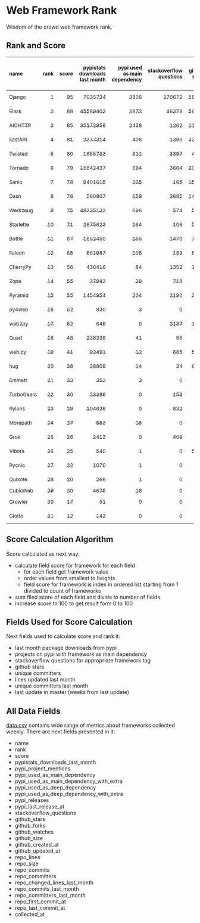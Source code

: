 # Web Framework Rank
Wisdom of the crowd web framework rank.

## Rank and Score
<sub>name</sub> | <sub>rank</sub> | <sub>score</sub> | <sub>pypistats downloads last month</sub> | <sub>pypi used as main dependency</sub> | <sub>stackoverflow questions</sub> | <sub>github stars</sub> | <sub>repo unique committers</sub> | <sub>repo changed lines last month</sub> | <sub>repo unique committers last month</sub> | <sub>repo last commit</sub>
:--- | ---: | ---: | ---: | ---: | ---: | ---: | ---: | ---: | ---: | ---:
[<sub>Django</sub>](https://github.com/django/django "first commit: 2005-07-13") | [<sub>1</sub>](# "  +0 last week") | [<sub>95</sub>](# "  +1 last week") | [<sub>7035734</sub>](# "  #6 in pypistats downloads last month -2.57% last week") | [<sub>3806</sub>](# "  #1 in pypi used as main dependency +0.29% last week") | [<sub>270672</sub>](# "  #1 in stackoverflow questions +0.11% last week") | [<sub>58559</sub>](# "  #1 in github stars +0.18% last week") | [<sub>2529</sub>](# "  #1 in repo unique committers +0.12% last week") | [<sub>7321</sub>](# "  #4 in repo changed lines last month +26.42% last week") | [<sub>44</sub>](# "  #1 in repo unique committers last month +18.92% last week") | [<sub>2021-07-16</sub>](# "▼ #3 in repo last commit 1 week ago")
[<sub>Flask</sub>](https://github.com/pallets/flask "first commit: 2010-04-06; uses: Werkzeug") | [<sub>2</sub>](# "  +0 last week") | [<sub>88</sub>](# "  -2 last week") | [<sub>45589403</sub>](# "  #2 in pypistats downloads last month +15.96% last week") | [<sub>2872</sub>](# "  #2 in pypi used as main dependency +0.6% last week") | [<sub>46378</sub>](# "  #2 in stackoverflow questions -0.03% last week") | [<sub>56036</sub>](# "  #2 in github stars +0.08% last week") | [<sub>743</sub>](# "  #2 in repo unique committers +0.0% last week") | [<sub>409</sub>](# "  #11 in repo changed lines last month -7.05% last week") | [<sub>7</sub>](# "▼ #5 in repo unique committers last month -12.5% last week") | [<sub>2021-07-06</sub>](# "▼ #8 in repo last commit 2 weeks ago")
[<sub>AIOHTTP</sub>](https://github.com/aio-libs/aiohttp "first commit: 2013-10-01") | [<sub>3</sub>](# "  +0 last week") | [<sub>85</sub>](# "  +2 last week") | [<sub>35172956</sub>](# "  #3 in pypistats downloads last month +11.68% last week") | [<sub>2438</sub>](# "  #3 in pypi used as main dependency +0.95% last week") | [<sub>1262</sub>](# "  #11 in stackoverflow questions -0.08% last week") | [<sub>11428</sub>](# "  #7 in github stars +0.21% last week") | [<sub>613</sub>](# "  #3 in repo unique committers +0.16% last week") | [<sub>470</sub>](# "▼ #10 in repo changed lines last month -68.52% last week") | [<sub>8</sub>](# "▲ #4 in repo unique committers last month +14.29% last week") | [<sub>2021-07-16</sub>](# "▼ #3 in repo last commit 1 week ago")
[<sub>FastAPI</sub>](https://github.com/tiangolo/fastapi "first commit: 2018-12-05; uses: Starlette") | [<sub>4</sub>](# "  +0 last week") | [<sub>81</sub>](# "  -2 last week") | [<sub>2377314</sub>](# "  #8 in pypistats downloads last month +0.22% last week") | [<sub>406</sub>](# "  #6 in pypi used as main dependency +0.5% last week") | [<sub>1396</sub>](# "  #9 in stackoverflow questions +2.57% last week") | [<sub>33701</sub>](# "  #3 in github stars +1.19% last week") | [<sub>240</sub>](# "  #10 in repo unique committers +0.0% last week") | [<sub>4870</sub>](# "▼ #6 in repo changed lines last month +0.0% last week") | [<sub>15</sub>](# "  #2 in repo unique committers last month +0.0% last week") | [<sub>2021-07-05</sub>](# "▼ #8 in repo last commit 2 weeks ago")
[<sub>Twisted</sub>](https://github.com/twisted/twisted "first commit: 2001-07-09") | [<sub>5</sub>](# "▲ +1 last week") | [<sub>80</sub>](# "▲ +1 last week") | [<sub>1655733</sub>](# "▲ #9 in pypistats downloads last month -0.75% last week") | [<sub>311</sub>](# "  #7 in pypi used as main dependency +0.32% last week") | [<sub>3397</sub>](# "  #4 in stackoverflow questions +0.0% last week") | [<sub>4297</sub>](# "  #15 in github stars +0.05% last week") | [<sub>263</sub>](# "  #9 in repo unique committers +0.38% last week") | [<sub>5401</sub>](# "▲ #5 in repo changed lines last month +31.41% last week") | [<sub>5</sub>](# "  #8 in repo unique committers last month +25.0% last week") | [<sub>2021-07-17</sub>](# "  #1 in repo last commit 1 week ago")
[<sub>Tornado</sub>](https://github.com/tornadoweb/tornado "first commit: 2009-09-09") | [<sub>6</sub>](# "▼ -1 last week") | [<sub>79</sub>](# "▼ +0 last week") | [<sub>15842437</sub>](# "  #4 in pypistats downloads last month +2.53% last week") | [<sub>694</sub>](# "  #5 in pypi used as main dependency +0.43% last week") | [<sub>3664</sub>](# "  #3 in stackoverflow questions +0.03% last week") | [<sub>20093</sub>](# "  #4 in github stars +0.06% last week") | [<sub>427</sub>](# "  #5 in repo unique committers +0.0% last week") | [<sub>34</sub>](# "▲ #14 in repo changed lines last month +0.0% last week") | [<sub>2</sub>](# "▲ #12 in repo unique committers last month +0.0% last week") | [<sub>2021-07-09</sub>](# "▼ #8 in repo last commit 2 weeks ago")
[<sub>Sanic</sub>](https://github.com/sanic-org/sanic "first commit: 2016-05-26") | [<sub>7</sub>](# "  +0 last week") | [<sub>78</sub>](# "  +1 last week") | [<sub>9401615</sub>](# "  #5 in pypistats downloads last month +13.11% last week") | [<sub>225</sub>](# "  #8 in pypi used as main dependency +2.27% last week") | [<sub>165</sub>](# "  #18 in stackoverflow questions -1.2% last week") | [<sub>15140</sub>](# "  #5 in github stars +0.19% last week") | [<sub>327</sub>](# "  #7 in repo unique committers +0.62% last week") | [<sub>1557</sub>](# "  #8 in repo changed lines last month +2.23% last week") | [<sub>6</sub>](# "  #7 in repo unique committers last month +0.0% last week") | [<sub>2021-07-13</sub>](# "▼ #3 in repo last commit 1 week ago")
[<sub>Dash</sub>](https://github.com/plotly/dash "first commit: 2015-04-10") | [<sub>8</sub>](# "▲ +1 last week") | [<sub>76</sub>](# "▲ +2 last week") | [<sub>560807</sub>](# "  #13 in pypistats downloads last month +1.35% last week") | [<sub>159</sub>](# "  #11 in pypi used as main dependency +3.25% last week") | [<sub>2685</sub>](# "  #5 in stackoverflow questions +0.56% last week") | [<sub>14841</sub>](# "  #6 in github stars +0.09% last week") | [<sub>94</sub>](# "  #17 in repo unique committers +0.0% last week") | [<sub>97002</sub>](# "  #1 in repo changed lines last month -0.01% last week") | [<sub>3</sub>](# "  #9 in repo unique committers last month +0.0% last week") | [<sub>2021-07-13</sub>](# "▼ #3 in repo last commit 1 week ago")
[<sub>Werkzeug</sub>](https://github.com/pallets/werkzeug "first commit: 2007-05-04; used by: Flask and Quart") | [<sub>9</sub>](# "▼ -1 last week") | [<sub>75</sub>](# "▼ -1 last week") | [<sub>48335132</sub>](# "  #1 in pypistats downloads last month +15.75% last week") | [<sub>696</sub>](# "  #4 in pypi used as main dependency +0.43% last week") | [<sub>574</sub>](# "  #15 in stackoverflow questions +0.35% last week") | [<sub>5772</sub>](# "▼ #12 in github stars +0.05% last week") | [<sub>428</sub>](# "  #4 in repo unique committers +0.0% last week") | [<sub>80</sub>](# "▲ #13 in repo changed lines last month +0.0% last week") | [<sub>3</sub>](# "  #9 in repo unique committers last month +0.0% last week") | [<sub>2021-07-06</sub>](# "▼ #8 in repo last commit 2 weeks ago")
[<sub>Starlette</sub>](https://github.com/encode/starlette "first commit: 2018-06-25; used by: FastAPI") | [<sub>10</sub>](# "  +0 last week") | [<sub>71</sub>](# "  +0 last week") | [<sub>2675623</sub>](# "  #7 in pypistats downloads last month +1.48% last week") | [<sub>164</sub>](# "  #10 in pypi used as main dependency +0.61% last week") | [<sub>106</sub>](# "  #20 in stackoverflow questions +0.0% last week") | [<sub>5791</sub>](# "▲ #11 in github stars +0.56% last week") | [<sub>167</sub>](# "  #14 in repo unique committers +0.6% last week") | [<sub>2135</sub>](# "  #7 in repo changed lines last month -0.7% last week") | [<sub>7</sub>](# "▼ #5 in repo unique committers last month -22.22% last week") | [<sub>2021-07-16</sub>](# "▼ #3 in repo last commit 1 week ago")
[<sub>Bottle</sub>](https://github.com/bottlepy/bottle "first commit: 2009-06-30") | [<sub>11</sub>](# "  +0 last week") | [<sub>67</sub>](# "  +0 last week") | [<sub>1652450</sub>](# "▼ #10 in pypistats downloads last month -3.19% last week") | [<sub>155</sub>](# "▼ #12 in pypi used as main dependency +0.65% last week") | [<sub>1470</sub>](# "  #8 in stackoverflow questions +0.0% last week") | [<sub>7300</sub>](# "  #9 in github stars +0.03% last week") | [<sub>221</sub>](# "  #11 in repo unique committers +0.0% last week") | [<sub>10</sub>](# "▲ #17 in repo changed lines last month +0.0% last week") | [<sub>2</sub>](# "▲ #12 in repo unique committers last month +0.0% last week") | [<sub>2021-07-07</sub>](# "▼ #8 in repo last commit 2 weeks ago")
[<sub>Falcon</sub>](https://github.com/falconry/falcon "first commit: 2012-12-06; used by: hug") | [<sub>12</sub>](# "  +0 last week") | [<sub>65</sub>](# "  +1 last week") | [<sub>561987</sub>](# "  #12 in pypistats downloads last month -0.44% last week") | [<sub>108</sub>](# "  #13 in pypi used as main dependency +0.93% last week") | [<sub>183</sub>](# "  #17 in stackoverflow questions +0.0% last week") | [<sub>8482</sub>](# "  #8 in github stars +0.15% last week") | [<sub>179</sub>](# "  #12 in repo unique committers +0.0% last week") | [<sub>9892</sub>](# "  #3 in repo changed lines last month +0.0% last week") | [<sub>2</sub>](# "▲ #12 in repo unique committers last month +0.0% last week") | [<sub>2021-06-26</sub>](# "  #15 in repo last commit 4 weeks ago")
[<sub>CherryPy</sub>](https://github.com/cherrypy/cherrypy "first commit: 2004-11-20") | [<sub>13</sub>](# "  +0 last week") | [<sub>56</sub>](# "  -2 last week") | [<sub>436416</sub>](# "  #14 in pypistats downloads last month +2.69% last week") | [<sub>84</sub>](# "  #14 in pypi used as main dependency +0.0% last week") | [<sub>1352</sub>](# "  #10 in stackoverflow questions +0.0% last week") | [<sub>1421</sub>](# "  #18 in github stars +0.35% last week") | [<sub>141</sub>](# "  #15 in repo unique committers +0.0% last week") | [<sub>9</sub>](# "  #18 in repo changed lines last month -52.63% last week") | [<sub>1</sub>](# "▼ #15 in repo unique committers last month -50.0% last week") | [<sub>2021-07-03</sub>](# "▼ #8 in repo last commit 3 weeks ago")
[<sub>Zope</sub>](https://github.com/zopefoundation/Zope "first commit: 1996-06-17") | [<sub>14</sub>](# "  +0 last week") | [<sub>55</sub>](# "  -1 last week") | [<sub>27943</sub>](# "  #19 in pypistats downloads last month -0.36% last week") | [<sub>39</sub>](# "  #16 in pypi used as main dependency +0.0% last week") | [<sub>718</sub>](# "  #14 in stackoverflow questions +0.14% last week") | [<sub>267</sub>](# "  #24 in github stars +0.75% last week") | [<sub>171</sub>](# "  #13 in repo unique committers +0.0% last week") | [<sub>346</sub>](# "  #12 in repo changed lines last month +0.0% last week") | [<sub>3</sub>](# "  #9 in repo unique committers last month +0.0% last week") | [<sub>2021-07-06</sub>](# "▼ #8 in repo last commit 2 weeks ago")
[<sub>Pyramid</sub>](https://github.com/Pylons/pyramid "first commit: 2008-07-04; used by: CubicWeb") | [<sub>15</sub>](# "  +0 last week") | [<sub>55</sub>](# "  +1 last week") | [<sub>1454954</sub>](# "  #11 in pypistats downloads last month +0.2% last week") | [<sub>204</sub>](# "  #9 in pypi used as main dependency +0.49% last week") | [<sub>2190</sub>](# "  #6 in stackoverflow questions +0.0% last week") | [<sub>3576</sub>](# "  #16 in github stars +0.08% last week") | [<sub>354</sub>](# "  #6 in repo unique committers +0.0% last week") | [<sub>0</sub>](# "▲ #19 in repo changed lines last month +100% last week") | [<sub>0</sub>](# "▲ #19 in repo unique committers last month +100% last week") | [<sub>2021-03-15</sub>](# "  #22 in repo last commit 18 weeks ago")
[<sub>py4web</sub>](https://github.com/web2py/py4web "first commit: 2019-03-25") | [<sub>16</sub>](# "▲ +2 last week") | [<sub>52</sub>](# "▲ +3 last week") | [<sub>830</sub>](# "  #24 in pypistats downloads last month -7.88% last week") | [<sub>3</sub>](# "  #21 in pypi used as main dependency +0.0% last week") | [<sub>0</sub>](# "  #23 in stackoverflow questions +100% last week") | [<sub>155</sub>](# "  #27 in github stars +0.0% last week") | [<sub>52</sub>](# "  #20 in repo unique committers +0.0% last week") | [<sub>17691</sub>](# "  #2 in repo changed lines last month +20.18% last week") | [<sub>9</sub>](# "▲ #3 in repo unique committers last month +12.5% last week") | [<sub>2021-07-17</sub>](# "▲ #1 in repo last commit 1 week ago")
[<sub>web2py</sub>](https://github.com/web2py/web2py "first commit: 2011-11-23") | [<sub>17</sub>](# "▼ -1 last week") | [<sub>52</sub>](# "▼ +0 last week") | [<sub>649</sub>](# "▲ #25 in pypistats downloads last month +4.85% last week") | [<sub>0</sub>](# "  #26 in pypi used as main dependency +100% last week") | [<sub>2137</sub>](# "  #7 in stackoverflow questions +0.0% last week") | [<sub>1951</sub>](# "  #17 in github stars -0.05% last week") | [<sub>264</sub>](# "  #8 in repo unique committers +0.0% last week") | [<sub>1330</sub>](# "▲ #9 in repo changed lines last month -0.45% last week") | [<sub>1</sub>](# "▼ #15 in repo unique committers last month -50.0% last week") | [<sub>2021-06-26</sub>](# "  #15 in repo last commit 4 weeks ago")
[<sub>Quart</sub>](https://gitlab.com/pgjones/quart "first commit: 2017-05-14; uses: Werkzeug") | [<sub>18</sub>](# "▼ -1 last week") | [<sub>48</sub>](# "▼ -3 last week") | [<sub>238338</sub>](# "  #15 in pypistats downloads last month +11.88% last week") | [<sub>41</sub>](# "  #15 in pypi used as main dependency +0.0% last week") | [<sub>98</sub>](# "  #21 in stackoverflow questions +0.0% last week") | [<sub>919</sub>](# "  #19 in github stars +0.33% last week") | [<sub>59</sub>](# "  #19 in repo unique committers +0.0% last week") | [<sub>28</sub>](# "▼ #15 in repo changed lines last month -82.93% last week") | [<sub>1</sub>](# "▼ #15 in repo unique committers last month -66.67% last week") | [<sub>2021-06-30</sub>](# "  #15 in repo last commit 3 weeks ago")
[<sub>web.py</sub>](https://github.com/webpy/webpy "first commit: 1970-01-01") | [<sub>19</sub>](# "  +0 last week") | [<sub>41</sub>](# "  +0 last week") | [<sub>92491</sub>](# "  #17 in pypistats downloads last month +2.55% last week") | [<sub>12</sub>](# "  #20 in pypi used as main dependency +0.0% last week") | [<sub>885</sub>](# "  #12 in stackoverflow questions +0.0% last week") | [<sub>5587</sub>](# "  #14 in github stars +0.05% last week") | [<sub>88</sub>](# "  #18 in repo unique committers +0.0% last week") | [<sub>0</sub>](# "▲ #19 in repo changed lines last month +100% last week") | [<sub>0</sub>](# "▲ #19 in repo unique committers last month +100% last week") | [<sub>2021-03-03</sub>](# "  #23 in repo last commit 20 weeks ago")
[<sub>hug</sub>](https://github.com/hugapi/hug "first commit: 2015-07-17; uses: Falcon") | [<sub>20</sub>](# "  +0 last week") | [<sub>38</sub>](# "  +0 last week") | [<sub>28809</sub>](# "  #18 in pypistats downloads last month -4.78% last week") | [<sub>14</sub>](# "  #19 in pypi used as main dependency +0.0% last week") | [<sub>34</sub>](# "  #22 in stackoverflow questions +0.0% last week") | [<sub>6527</sub>](# "  #10 in github stars +0.12% last week") | [<sub>123</sub>](# "  #16 in repo unique committers +0.0% last week") | [<sub>0</sub>](# "▲ #19 in repo changed lines last month +100% last week") | [<sub>0</sub>](# "▲ #19 in repo unique committers last month +100% last week") | [<sub>2020-08-10</sub>](# "  #26 in repo last commit 49 weeks ago")
[<sub>Emmett</sub>](https://github.com/emmett-framework/emmett "first commit: 2014-10-22") | [<sub>21</sub>](# "  +0 last week") | [<sub>33</sub>](# "  +1 last week") | [<sub>353</sub>](# "  #28 in pypistats downloads last month -9.49% last week") | [<sub>3</sub>](# "  #21 in pypi used as main dependency +0.0% last week") | [<sub>0</sub>](# "  #23 in stackoverflow questions +100% last week") | [<sub>668</sub>](# "  #22 in github stars +0.15% last week") | [<sub>21</sub>](# "  #26 in repo unique committers +0.0% last week") | [<sub>25</sub>](# "▲ #16 in repo changed lines last month +0.0% last week") | [<sub>1</sub>](# "▲ #15 in repo unique committers last month +0.0% last week") | [<sub>2021-06-29</sub>](# "  #15 in repo last commit 3 weeks ago")
[<sub>TurboGears</sub>](https://github.com/TurboGears/tg2 "first commit: 2007-06-27") | [<sub>22</sub>](# "  +0 last week") | [<sub>30</sub>](# "  +0 last week") | [<sub>23389</sub>](# "  #20 in pypistats downloads last month -6.88% last week") | [<sub>0</sub>](# "  #26 in pypi used as main dependency +100% last week") | [<sub>153</sub>](# "  #19 in stackoverflow questions +0.0% last week") | [<sub>767</sub>](# "  #20 in github stars -0.13% last week") | [<sub>35</sub>](# "  #23 in repo unique committers +0.0% last week") | [<sub>0</sub>](# "▲ #19 in repo changed lines last month +100% last week") | [<sub>0</sub>](# "▲ #19 in repo unique committers last month +100% last week") | [<sub>2021-05-26</sub>](# "  #20 in repo last commit 8 weeks ago")
[<sub>Pylons</sub>](https://github.com/Pylons/pylons "first commit: 2006-02-18") | [<sub>23</sub>](# "  +0 last week") | [<sub>29</sub>](# "  +0 last week") | [<sub>104638</sub>](# "  #16 in pypistats downloads last month +12.46% last week") | [<sub>0</sub>](# "  #26 in pypi used as main dependency +100% last week") | [<sub>832</sub>](# "  #13 in stackoverflow questions +0.0% last week") | [<sub>212</sub>](# "  #25 in github stars +0.0% last week") | [<sub>36</sub>](# "  #22 in repo unique committers +0.0% last week") | [<sub>0</sub>](# "▲ #19 in repo changed lines last month +100% last week") | [<sub>0</sub>](# "▲ #19 in repo unique committers last month +100% last week") | [<sub>2018-01-12</sub>](# "  #29 in repo last commit 184 weeks ago")
[<sub>Morepath</sub>](https://github.com/morepath/morepath "first commit: 2013-07-17") | [<sub>24</sub>](# "▲ +1 last week") | [<sub>27</sub>](# "▲ +0 last week") | [<sub>553</sub>](# "▼ #26 in pypistats downloads last month -15.05% last week") | [<sub>15</sub>](# "  #18 in pypi used as main dependency +0.0% last week") | [<sub>0</sub>](# "  #23 in stackoverflow questions +100% last week") | [<sub>387</sub>](# "  #23 in github stars +0.0% last week") | [<sub>27</sub>](# "  #24 in repo unique committers +0.0% last week") | [<sub>0</sub>](# "▲ #19 in repo changed lines last month +100% last week") | [<sub>0</sub>](# "▲ #19 in repo unique committers last month +100% last week") | [<sub>2021-04-18</sub>](# "  #21 in repo last commit 13 weeks ago")
[<sub>Grok</sub>](https://github.com/zopefoundation/grok "first commit: 2006-10-14") | [<sub>25</sub>](# "▲ +1 last week") | [<sub>26</sub>](# "▲ +1 last week") | [<sub>2413</sub>](# "  #22 in pypistats downloads last month +10.49% last week") | [<sub>0</sub>](# "  #26 in pypi used as main dependency +100% last week") | [<sub>409</sub>](# "  #16 in stackoverflow questions +0.25% last week") | [<sub>18</sub>](# "  #30 in github stars +0.0% last week") | [<sub>40</sub>](# "  #21 in repo unique committers +0.0% last week") | [<sub>0</sub>](# "▲ #19 in repo changed lines last month +100% last week") | [<sub>0</sub>](# "▲ #19 in repo unique committers last month +100% last week") | [<sub>2020-09-02</sub>](# "  #25 in repo last commit 46 weeks ago")
[<sub>Vibora</sub>](https://github.com/vibora-io/vibora "first commit: 2018-06-13") | [<sub>26</sub>](# "▲ +1 last week") | [<sub>25</sub>](# "▲ +0 last week") | [<sub>540</sub>](# "  #27 in pypistats downloads last month +0.37% last week") | [<sub>1</sub>](# "  #23 in pypi used as main dependency +0.0% last week") | [<sub>0</sub>](# "  #23 in stackoverflow questions +100% last week") | [<sub>5720</sub>](# "  #13 in github stars +0.02% last week") | [<sub>27</sub>](# "  #24 in repo unique committers +0.0% last week") | [<sub>0</sub>](# "▲ #19 in repo changed lines last month +100% last week") | [<sub>0</sub>](# "▲ #19 in repo unique committers last month +100% last week") | [<sub>2019-02-11</sub>](# "  #28 in repo last commit 127 weeks ago")
[<sub>Pycnic</sub>](https://github.com/nullism/pycnic "first commit: 2015-11-04") | [<sub>27</sub>](# "▲ +1 last week") | [<sub>22</sub>](# "▲ +0 last week") | [<sub>1070</sub>](# "  #23 in pypistats downloads last month +8.52% last week") | [<sub>1</sub>](# "  #23 in pypi used as main dependency +0.0% last week") | [<sub>0</sub>](# "  #23 in stackoverflow questions +100% last week") | [<sub>156</sub>](# "  #26 in github stars +0.0% last week") | [<sub>10</sub>](# "  #27 in repo unique committers +0.0% last week") | [<sub>0</sub>](# "▲ #19 in repo changed lines last month +100% last week") | [<sub>0</sub>](# "▲ #19 in repo unique committers last month +100% last week") | [<sub>2021-02-16</sub>](# "  #24 in repo last commit 22 weeks ago")
[<sub>Quixote</sub>](https://github.com/nascheme/quixote "first commit: 2006-03-16") | [<sub>28</sub>](# "▼ -4 last week") | [<sub>20</sub>](# "▼ -7 last week") | [<sub>266</sub>](# "  #29 in pypistats downloads last month -6.01% last week") | [<sub>1</sub>](# "  #23 in pypi used as main dependency +0.0% last week") | [<sub>0</sub>](# "  #23 in stackoverflow questions +100% last week") | [<sub>72</sub>](# "  #28 in github stars +0.0% last week") | [<sub>6</sub>](# "  #28 in repo unique committers +0.0% last week") | [<sub>0</sub>](# "▼ #19 in repo changed lines last month -100.0% last week") | [<sub>0</sub>](# "▼ #19 in repo unique committers last month -100.0% last week") | [<sub>2021-06-13</sub>](# "  #19 in repo last commit 5 weeks ago")
[<sub>CubicWeb</sub>](https://forge.extranet.logilab.fr/cubicweb/cubicweb "uses: Pyramid") | [<sub>29</sub>](# "  +0 last week") | [<sub>20</sub>](# "  +1 last week") | [<sub>4675</sub>](# "  #21 in pypistats downloads last month -10.82% last week") | [<sub>18</sub>](# "  #17 in pypi used as main dependency +0.0% last week") | [<sub>0</sub>](# "  #23 in stackoverflow questions +100% last week") | [<sub>0</sub>](# "  #31 in github stars +100% last week") | [<sub>0</sub>](# "  #31 in repo unique committers +100% last week") | [<sub>0</sub>](# "▲ #19 in repo changed lines last month +100% last week") | [<sub>0</sub>](# "▲ #19 in repo unique committers last month +100% last week") | [<sub></sub>](# "  #30 in repo last commit")
[<sub>Growler</sub>](https://github.com/pyGrowler/Growler "first commit: 2014-08-17") | [<sub>30</sub>](# "  +0 last week") | [<sub>17</sub>](# "  +0 last week") | [<sub>51</sub>](# "  #31 in pypistats downloads last month -35.44% last week") | [<sub>0</sub>](# "  #26 in pypi used as main dependency +100% last week") | [<sub>0</sub>](# "  #23 in stackoverflow questions +100% last week") | [<sub>685</sub>](# "  #21 in github stars +0.0% last week") | [<sub>6</sub>](# "  #28 in repo unique committers +0.0% last week") | [<sub>0</sub>](# "▲ #19 in repo changed lines last month +100% last week") | [<sub>0</sub>](# "▲ #19 in repo unique committers last month +100% last week") | [<sub>2020-03-08</sub>](# "  #27 in repo last commit 71 weeks ago")
[<sub>Giotto</sub>](https://github.com/priestc/giotto "first commit: 2012-02-26") | [<sub>31</sub>](# "  +0 last week") | [<sub>12</sub>](# "  +0 last week") | [<sub>143</sub>](# "  #30 in pypistats downloads last month -19.66% last week") | [<sub>0</sub>](# "  #26 in pypi used as main dependency +100% last week") | [<sub>0</sub>](# "  #23 in stackoverflow questions +100% last week") | [<sub>54</sub>](# "  #29 in github stars +0.0% last week") | [<sub>3</sub>](# "  #30 in repo unique committers +0.0% last week") | [<sub>0</sub>](# "▲ #19 in repo changed lines last month +100% last week") | [<sub>0</sub>](# "▲ #19 in repo unique committers last month +100% last week") | [<sub>2013-10-07</sub>](# "  #30 in repo last commit 406 weeks ago")

## Score Calculation Algorithm
Score calculated as next way:
- calculate field score for framework for each field
  - for each field get framework value
  - order values from smallest to heights
  - field score for framework is index in ordered list starting from 1 divided to count of frameworks
- sum filed score of each field and divide to number of fields
- increase score to 100 to get result form 0 to 100

## Fields Used for Score Calculation
Next fields used to calculate score and rank it:
- last month package downloads from pypi
- projects on pypi with framework as main dependency
- stackoverflow questions for appropriate framework tag
- github stars
- unique committers
- lines updated last month
- unique committers last month
- last update in master (weeks from last update)

## All Data Fields
[data.csv](data.csv) contains wide range of metrics about frameworks collected weekly.
There are next fields presented in it: 

- name
- rank
- score
- pypistats_downloads_last_month
- pypi_project_mentions
- pypi_used_as_main_dependency
- pypi_used_as_main_dependency_with_extra
- pypi_used_as_deep_dependency
- pypi_used_as_deep_dependency_with_extra
- pypi_releases
- pypi_last_release_at
- stackoverflow_questions
- github_stars
- github_forks
- github_watches
- github_size
- github_created_at
- github_updated_at
- repo_lines
- repo_size
- repo_commits
- repo_committers
- repo_changed_lines_last_month
- repo_commits_last_month
- repo_committers_last_month
- repo_first_commit_at
- repo_last_commit_at
- collected_at
